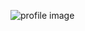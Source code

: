 ![profile image](https://avatars2.githubusercontent.com/u/53508846?s=460&u=6f16cfb975faba118174a86e9ead25bf799ed445&v=4)
